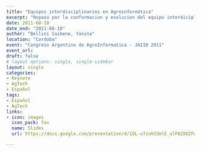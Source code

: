 ```yaml
---
title: "Equipos interdisciplinarios en Agroinformática"
excerpt: "Repaso por la conformacion y evolucion del equipo interdiciplinario de AgroInformatica de la EEA Anguil"
date: 2011-08-10
date_end: "2011-08-10"
author: "Bellini Saibene, Yanina"
location: "Cordoba"
event: "Congreso Argentino de AgroInformatica - JAIIO 2011"
event_url: 
draft: false
# layout options: single, single-sidebar
layout: single
categories:
- Keynote
- AgTech
- Español
tags:
- Español
- AgTech
links:
- icon: images
  icon_pack: fas
  name: Slides 
  url: https://docs.google.com/presentation/d/1OL-u7zuH33mlE_ulPAZ8OZFws__CrHjp29HgZyTMTCk/edit?usp=sharing

---
```


